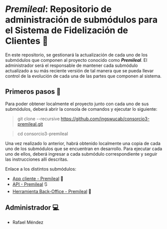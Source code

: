 # ***Premileal***: Repositorio de administración de submódulos para el Sistema de Fidelización de Clientes :pencil: 

En este repositorio, se gestionará la actualización de cada uno de los submódulos que componen al proyecto conocido como
***Premileal***. El administrador será el responsable de mantener cada submódulo actualizado a su más reciente versión
de tal manera que se pueda llevar control de la evolución de cada una de las partes que componen al sistema.

## Primeros pasos :running:

Para poder obtener localmente el proyecto junto con cada uno de sus submódulos, deberá abrir la consola de comandos
y ejecutar lo siguiente:
    
> git clone --recursive https://github.com/ingswucab/consorcio3-premileal.git

> cd consorcio3-premileal

Una vez realizado lo anterior, habrá obtenido localmente una copia de cada uno de los submódulos que se encuentran en desarrollo.
Para ejecutar cada uno de ellos, deberá ingresar a cada submódulo correspondiente y seguir las instrucciones allí descritas.

Enlace a los distintos submódulos:
- [App cliente - Premileal](https://github.com/RafaelMendezUCAB/client-premileal) :ticket:
- [API - Premileal](https://github.com/RafaelMendezUCAB/api-premileal) :arrows_clockwise:
- [Herramienta Back-Office - Premileal](https://github.com/RafaelMendezUCAB/admin-premileal) :busts_in_silhouette: 

## Administrador :computer:

- Rafael Méndez